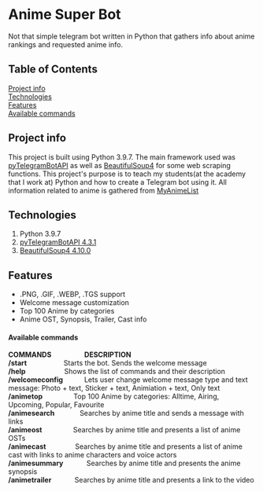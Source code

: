 # Anime Super Bot
Not that simple telegram bot written in Python that gathers info about anime rankings and requested anime info.

## Table of Contents
[Project info](#project-info)\
[Technologies](#technologies)\
[Features](#features)\
[Available commands](#available-commands)

## Project info
This project is built using Python 3.9.7. The main framework used was [pyTelegramBotAPI](https://github.com/eternnoir/pyTelegramBotAPI) as well as [BeautifulSoup4](https://www.crummy.com/software/BeautifulSoup/bs4/doc/) for some web scraping functions. This project's purpose is to teach my students(at the academy that I work at) Python and how to create a Telegram bot using it. All information related to anime is gathered from [MyAnimeList](https://myanimelist.net/)

## Technologies
1. Python 3.9.7
2. [pyTelegramBotAPI 4.3.1](https://github.com/eternnoir/pyTelegramBotAPI)
3. [BeautifulSoup4 4.10.0](https://www.crummy.com/software/BeautifulSoup/bs4/doc/)

## Features
- .PNG, .GIF, .WEBP, .TGS support
- Welcome message customization
- Top 100 Anime by categories
- Anime OST, Synopsis, Trailer, Cast info

#### Available commands
**COMMANDS**                 **DESCRIPTION**\
**/start**                   Starts the bot. Sends the welcome message\
**/help**                    Shows the list of commands and their description\
**/welcomeconfig**           Lets user change welcome message type and text message: Photo + text, Sticker + text, Animiation + text, Only text\
**/animetop**                Top 100 Anime by categories: Alltime, Airing, Upcoming, Popular, Favourite\
**/animesearch**             Searches by anime title and sends a message with links\
**/animeost**                Searches by anime title and presents a list of anime OSTs\
**/animecast**               Searches by anime title and presents a list of anime cast with links to anime characters and voice actors\
**/animesummary**            Searches by anime title and presents the anime synopsis\
**/animetrailer**            Searches by anime title and presents a link to the video
